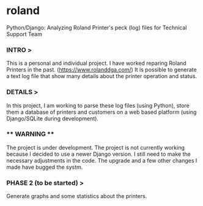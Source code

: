 # roland
Python/Django: Analyzing Roland Printer's peck (log) files for Technical Support Team

### INTRO >
This is a personal and individual project.
I have worked reparing Roland Printers in the past. (https://www.rolanddga.com/)
It is possible to generate a text log file that show many details about the printer operation and status.

### DETAILS >
In this project, I am working to parse these log files (using Python), store them a database of printers and customers on a web based platform (using Django/SQLite during development).

### ** WARNING **
The project is under development. The project is not currently working because I decided to use a newer Django version.
I still need to make the necessary adjustments in the code. The upgrade and a few other changes I made have bugged the systm.

### PHASE 2 (to be started) >
Generate graphs and some statistics about the printers.
